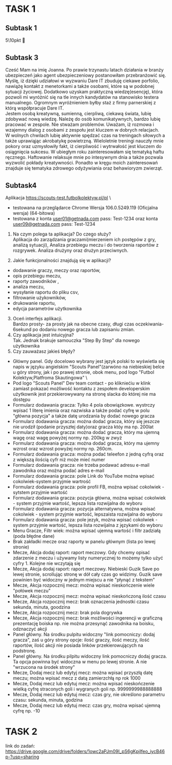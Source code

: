 **TASK 1** 
=
**Subtask 1**
----

5\10pkt :slightly_frowning_face:
######
**Subtask 3**
----
Cześć Mam na imię Joanna. Po prawie trzynastu latach działania w branży ubezpieczeń jako agent ubezpieczeniowy postanowiłam przebranżowić się. Myślę, iż dzięki udziałowi w wyzwaniu Dare IT zbuduję ciekawe porfolio, nawiążę kontakt z menetorkami a także osobami, które są w podobnej sytuacji życiowej. Dodatkowo uzyskam praktyczną wiedzę(esencję), która pozwoli mi wyróżnić się na tle innych kandydatów na stanowisko testera manualnego. Ogromnym wyróżnieniem byłby staż z firmy parnerskiej z którą współpracuje Dare IT.\
Jestem osobą kreatywną, sumienną, cierpliwą, ciekawą świata, lubię zdobywać nową wiedzę. Należę do osób komunikatywnych, bardzo lubię pracować w zespole. Nie stważam problemów. Uważam, iż rozmowa i wzajemny dialog z osobami z zespołu jest kluczem w dobrych relacjach.\
W wolnych chwilach lubię aktywnie spędzać czas na treningach siłowych a także uprawiąjąc akrobatykę powietrzną. Wieloletnie treningi nauczły mnie pokory oraz uzmysłowiły fakt, iż cierpliwość i wytrwałość jest kluczem do osiągnięcia sukcesu. W ubiegłym roku zainteresowałam się tematyką haftu ręcznego. Haftowanie relaksuje mnie po intesywnym dnia a także pozwala wyzwolić pokłady kreatywności. Ponadto w kręgu moich zainteresowań znajduje się tematyka zdrowego odyżywiania oraz behawioryzm zwierząt.
######
**Subtask4**
----
Aplikacja https://scouts-test.futbolkolektyw.pl/pl \
* testowana na przeglądarce Chrome Wersja 106.0.5249.119 (Oficjalna wersja) (64-bitowa) 
* testowana z  konta user01@getnada.com pass: Test-1234 oraz konta user09@getnada.com pass: Test-1234

1. Na czym polega ta aplikacja? Do czego służy?\
Aplikacja do zarządzania graczami(mierzeniem ich postępów z gry, analizą sytuacji), Analiza przebiegu meczu i do tworzenia raportów z rozgrywek. Analiza drużyny oraz drużyn przeciwnych.

2. Jakie funkcjonalności znajdują się w aplikacji? 
* dodawanie graczy, meczy oraz raportów,
* opis przebiegu meczu,
* raporty zawodników ,
* analiza meczu,
* wysyłanie raportu do pliku csv,
* filtrowanie użykowników,
* drukowanie raportu,
* edycja parametrów użytkownika

3. Oceń interfejs aplikacji.\
Bardzo prosty- za prosty jak na obecne czasy, długi czas oczekiwania-6sekund po dodaniu nowego gracza lub zapisaniu zmian. 
4. Czy aplikacja jest intuicyjna? \
Tak. Jednak brakuje samouczka "Step By Step" dla nowego użytkownika
5. Czy zauważasz jakieś błędy?
* Główny panel. Gdy docelowo wybrany jest język polski to wyświetla się napis w języku angielskim "Scouts Panel"(zarwóno na niebieskiej belce u góry strony, jak i po prawej stronie, obok menu, pod logo "Futbol Kolektyw,Platfroma Skautingowa" \
* Pod logo "Scouts Panel" Dev team contact - po klikniećiu w klink zamiast pokazać możliwość kontaktu z zespołem developerskim użytkownik jest przekierowywany na stronę slacka do której nie ma dostępu
* Formularz dodawania gracza: Tylko 4 pola obowiązkowe. wystrczy wpisać 1 literę imienia oraz nazwiska a także podać cyfrę w polu "główna pozycja" a także datę urodzania by dodać nowego gracza
* Formularz dodawania gracza: można dodać gracza, który się jeszcze nie urodził (podanie przyszłej daty)oraz gracza któy ma np. 200lat
* Formularz dodawania gracza: można dodać gracza, który ma ujemną wagę oraz wagę powyżej normy np. 200kg w zwyż
* Formularz dodawania gracza: można dodać gracza, który ma ujemny wzrost oraz wzrost powyżej normy np. 260cm.
* Formularz dodawania gracza: można podać teleefon z jedną cyfrą oraz z większą ilością cyfr niż może mieć numer
* Formularz dodawania gracza: nie trzeba podawać adresu e-mail zawodnika oraz można podać adres e-mail 
* Formularz dodawania gracza: pole Link do YouTube można wpisać cokolwiek-system przyjmie wartrość
* Formularz dodawania gracza: pole profil FB, można wpisać cokolwiek -sytstem przyjmie wartość
* Formularz dodawania gracza: pozycja główna, można wpisać cokolwiek - system przyjmie wartość, lepsza lista rozwijalna do wyboru
* Formularz dodawania gracza: pozycja alternatywna, można wpisać cokolwiek - system przyjmie wartość, lepszaista rozwijalna do wyboru
* Formularz dodawania gracza: pole jezyk, można wpisać cokolwiek - system przyjmie wartość, lepsza lista rozwijalna z językami do wyboru
* Menu Gracze, Filtr wiek: można wpisać ujemną wartość i filtr zadziałą (poda błędne dane)
* Brak zakładki mecze oraz raporty w panelu głównym (lista po lewej stronie)
* Mecze, Akcja dodaj raport: raport meczowy. Gdy chcemy opisać zdarzenie z meczu i używamy listy numerycznej to możemy tylko użyć cyfry 1. Kolejne nie wczytają się
* Mecze, Akcja dodaj raport: raport meczowy. Niebieski Guzik Save po lewej stronie, scrollując stronę w dół cały czas go widzimy. Guzik save powinien być widoczny w jednym miejscu a nie "płynąć z tekstem"
* Mecze, Akcja rozpocznij mecz: można wpisać nieskończenie wiele "połówek meczu" 
* Mecze, Akcja rozpocznij mecz: można wpisać nieskończoną ilość czasu
* Mecze, Akcja rozpocznij mecz: brak oznaczenia jednostki czasu sekunda, minuta, goodzina
* Mecze, Akcja rozpocznij mecz: brak pola dogrywka
* Mecze, Akcja rozpocznij mecz: brak możliwości ingerencji w graficzną prezentację boiska np. nie można przesynąć zawodnika na boisku, odznaczyć akcji
* Panel główny. Na środku pulpitu widoczny "link pomocniczy: dodaj gracza", zaś u góry strony opcje: ilość graczy, ilość meczy, ilość raportów, ilość akcji nie posiada linków przekierowujących na podstronę. 
* Panel główny. Na środku pilpitu widoczny link pomocniczy dodaj gracza. Ta opcja powinna być widoczna w menu po lewej stronie. A nie "wrzucona na środek strony"
* Mecze, Dodaj mecz lub edytyj mecz: można wpisać przyszłą datę meczu; można wpisać mecz z datą zamierzchłą np rok 1000
* Mecze, Dodaj mecz lub edytuj mecz: można wpisać nieskończenie wielką cyfrę straconych goli i wygranych goli np. 9999999988888888
* Mecze, Dodaj mecz lub edytuj mecz: czas gry, nie określono parametru czasu: sekunda, minuta, godzina
* Mecze, Dodaj mecz lub edytuj mecz: czas gry, można wpisać ujemną cyfrę np. -10


######
**TASK 2** 
=
link do zadań: https://drive.google.com/drive/folders/1owc2aPJm09I_pS6gKpjIfeo_iycB46p-?usp=sharing
